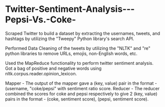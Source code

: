 # Twitter-Sentiment-Analysis---Pepsi-Vs.-Coke-
Scraped Twitter to build a dataset by extracting the usernames, tweets, and hashtags by utilizing the "Tweepy" Python library's search API.

Performed Data Cleaning of the tweets by utilizing the "NLTK" and "re" python libraries to remove URLs, emojis, non-English words, etc.

Used the MapReduce functionality to perform twitter sentiment analysis. Got a bag of positive and negative words using nltk.corpus.reader.opinion_lexicon.

Mapper - The output of the mapper gave a (key, value) pair in the format - (username, "coke/pepsi" with sentiment ratio score.
Reducer - The reducer combined the scores for coke and pepsi respectively to give 2 (key, value) pairs in the format - (coke, sentiment score), (pepsi, sentiment score).
